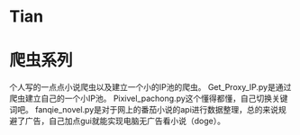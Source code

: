 # Tian
# 爬虫系列
个人写的一点点小说爬虫以及建立一个小的IP池的爬虫。
Get_Proxy_IP.py是通过爬虫建立自己的一个小IP池。
Pixivel_pachong.py这个懂得都懂，自己切换关键词吧。
fanqie_novel.py是对于网上的番茄小说的api进行数据整理，总的来说规避了广告，自己加点gui就能实现电脑无广告看小说（doge）。
